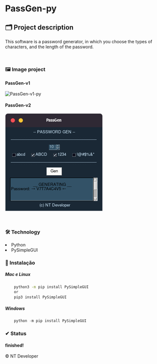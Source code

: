 # PassGen-py

## 🗂 Project description

<p>
	This software is a password generator, in which you choose the types of characters, and the length of the password.
</p>

<br>

### 🖼 Image project
#### PassGen-v1
![PassGen-v1-py](/PassGen-v1-py.png)

#### PassGen-v2
![PassGen-v2-py](Img/PassGen-v2-py.png)

<br>

### 🛠 Technology

<li> Python
<li> PySimpleGUI

<br>

### 💾 Instalação

<h5>Mac e Linux</h5>

~~~ Bash
    python3 -m pip install PySimpleGUI
    or
    pip3 install PySimpleGUI
~~~

<h5>Windows</h5>

~~~ PowerShell
    python -m pip install PySimpleGUI
~~~

### ✔ Status

<h4>finished!</h4>

<footer>&copy; NT Developer</footer>
